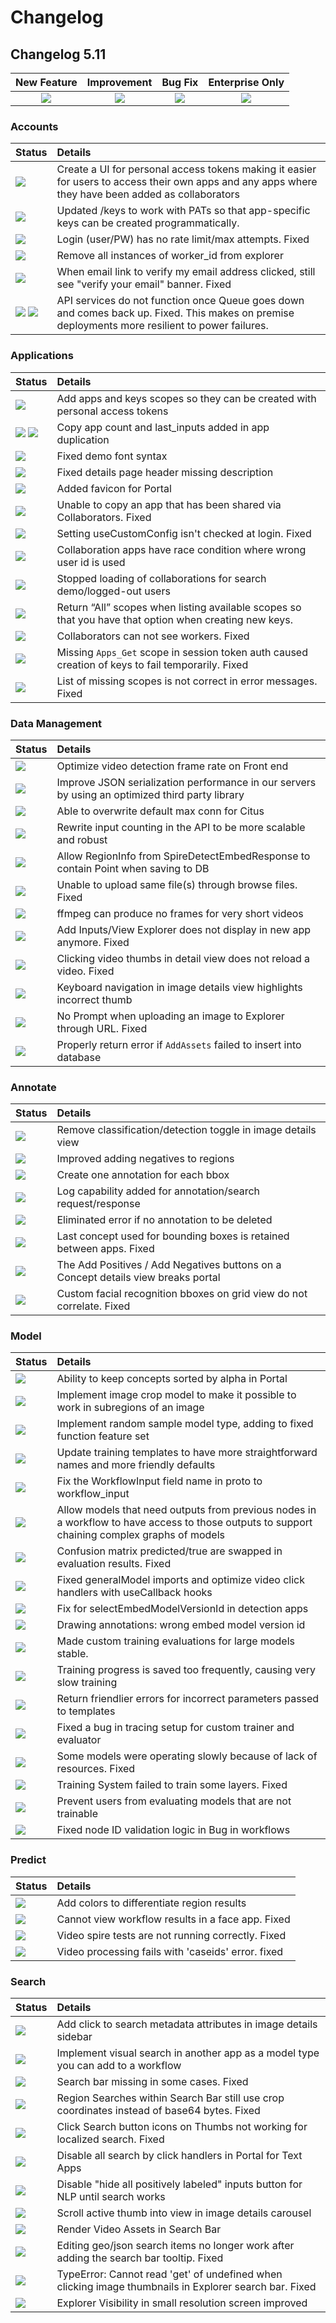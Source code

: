 # Changelog

## Changelog 5.11

| New Feature | Improvement | Bug Fix | Enterprise Only |
| :---: | :---: | :---: | :---: |
| ![](../.gitbook/assets/new_feature%20%2852%29.jpg) | ![](../.gitbook/assets/improvement%20%2883%29.jpg) | ![](../.gitbook/assets/bug%20%28248%29.jpg) | ![](../.gitbook/assets/enterprise%20%2810%29.jpg) |

### Accounts

| Status | Details |
| :--- | :--- |
| ![](../.gitbook/assets/new_feature%20%2852%29.jpg) | Create a UI for personal access tokens making it easier for users to access their own apps and any apps where they have been added as collaborators |
| ![](../.gitbook/assets/new_feature%20%2852%29.jpg) | Updated /keys to work with PATs so that app-specific keys can be created programmatically. |
| ![](../.gitbook/assets/bug%20%28248%29.jpg) | Login \(user/PW\) has no rate limit/max attempts. Fixed |
| ![](../.gitbook/assets/bug%20%28248%29.jpg) | Remove all instances of worker\_id from explorer |
| ![](../.gitbook/assets/bug%20%28248%29.jpg) | When email link to verify my email address clicked, still see "verify your email" banner. Fixed |
| ![](../.gitbook/assets/bug%20%28248%29.jpg) ![](../.gitbook/assets/enterprise%20%2810%29.jpg) | API services do not function once Queue goes down and comes back up. Fixed. This makes on premise deployments more resilient to power failures. |

### Applications

| Status | Details |
| :--- | :--- |
| ![](../.gitbook/assets/new_feature%20%2852%29.jpg) | Add apps and keys scopes so they can be created with personal access tokens |
| ![](../.gitbook/assets/improvement%20%2883%29.jpg) ![](../.gitbook/assets/enterprise%20%2810%29.jpg) | Copy app count and last\_inputs added in app duplication |
| ![](../.gitbook/assets/bug%20%28248%29.jpg) | Fixed demo font syntax |
| ![](../.gitbook/assets/bug%20%28248%29.jpg) | Fixed details page header missing description |
| ![](../.gitbook/assets/bug%20%28248%29.jpg) | Added favicon for Portal |
| ![](../.gitbook/assets/bug%20%28248%29.jpg) | Unable to copy an app that has been shared via Collaborators. Fixed |
| ![](../.gitbook/assets/bug%20%28248%29.jpg) | Setting useCustomConfig isn't checked at login. Fixed |
| ![](../.gitbook/assets/bug%20%28248%29.jpg) | Collaboration apps have race condition where wrong user id is used |
| ![](../.gitbook/assets/bug%20%28248%29.jpg) | Stopped loading of collaborations for search demo/logged-out users |
| ![](../.gitbook/assets/bug%20%28248%29.jpg) | Return “All” scopes when listing available scopes so that you have that option when creating new keys. |
| ![](../.gitbook/assets/bug%20%28248%29.jpg) | Collaborators can not see workers. Fixed |
| ![](../.gitbook/assets/bug%20%28248%29.jpg) | Missing `Apps_Get` scope in session token auth caused creation of keys to fail temporarily. Fixed |
| ![](../.gitbook/assets/bug%20%28248%29.jpg) | List of missing scopes is not correct in error messages. Fixed |

### Data Management

| Status | Details |
| :--- | :--- |
| ![](../.gitbook/assets/improvement%20%2883%29.jpg) | Optimize video detection frame rate on Front end |
| ![](../.gitbook/assets/improvement%20%2883%29.jpg) | Improve JSON serialization performance in our servers by using an optimized third party library |
| ![](../.gitbook/assets/improvement%20%2883%29.jpg) | Able to overwrite default max conn for Citus |
| ![](../.gitbook/assets/improvement%20%2883%29.jpg) | Rewrite input counting in the API to be more scalable and robust |
| ![](../.gitbook/assets/bug%20%28248%29.jpg) | Allow RegionInfo from SpireDetectEmbedResponse to contain Point when saving to DB |
| ![](../.gitbook/assets/bug%20%28248%29.jpg) | Unable to upload same file\(s\) through browse files. Fixed |
| ![](../.gitbook/assets/bug%20%28248%29.jpg) | ffmpeg can produce no frames for very short videos |
| ![](../.gitbook/assets/bug%20%28248%29.jpg) | Add Inputs/View Explorer does not display in new app anymore. Fixed |
| ![](../.gitbook/assets/bug%20%28248%29.jpg) | Clicking video thumbs in detail view does not reload a video. Fixed |
| ![](../.gitbook/assets/bug%20%28248%29.jpg) | Keyboard navigation in image details view highlights incorrect thumb |
| ![](../.gitbook/assets/bug%20%28248%29.jpg) | No Prompt when uploading an image to Explorer through URL. Fixed |
| ![](../.gitbook/assets/bug%20%28248%29.jpg) | Properly return error if `AddAssets` failed to insert into database |

### Annotate

| Status | Details |
| :--- | :--- |
| ![](../.gitbook/assets/improvement%20%2883%29.jpg) | Remove classification/detection toggle in image details view |
| ![](../.gitbook/assets/bug%20%28248%29.jpg) | Improved adding negatives to regions |
| ![](../.gitbook/assets/bug%20%28248%29.jpg) | Create one annotation for each bbox |
| ![](../.gitbook/assets/bug%20%28248%29.jpg) | Log capability added for annotation/search request/response |
| ![](../.gitbook/assets/bug%20%28248%29.jpg) | Eliminated error if no annotation to be deleted |
| ![](../.gitbook/assets/bug%20%28248%29.jpg) | Last concept used for bounding boxes is retained between apps. Fixed |
| ![](../.gitbook/assets/bug%20%28248%29.jpg) | The Add Positives / Add Negatives buttons on a Concept details view breaks portal |
| ![](../.gitbook/assets/bug%20%28248%29.jpg) | Custom facial recognition bboxes on grid view do not correlate. Fixed |

### Model

| Status | Details |
| :--- | :--- |
| ![](../.gitbook/assets/new_feature%20%2852%29.jpg) | Ability to keep concepts sorted by alpha in Portal |
| ![](../.gitbook/assets/new_feature%20%2852%29.jpg) | Implement image crop model to make it possible to work in subregions of an image |
| ![](../.gitbook/assets/new_feature%20%2852%29.jpg) | Implement random sample model type, adding to fixed function feature set |
| ![](../.gitbook/assets/improvement%20%2883%29.jpg) | Update training templates to have more straightforward names and more friendly defaults |
| ![](../.gitbook/assets/improvement%20%2883%29.jpg) | Fix the WorkflowInput field name in proto to workflow\_input |
| ![](../.gitbook/assets/improvement%20%2883%29.jpg) | Allow models that need outputs from previous nodes in a workflow to have access to those outputs to support chaining complex graphs of models |
| ![](../.gitbook/assets/bug%20%28248%29.jpg) | Confusion matrix predicted/true are swapped in evaluation results. Fixed |
| ![](../.gitbook/assets/bug%20%28248%29.jpg) | Fixed generalModel imports and optimize video click handlers with useCallback hooks |
| ![](../.gitbook/assets/bug%20%28248%29.jpg) | Fix for selectEmbedModelVersionId in detection apps |
| ![](../.gitbook/assets/bug%20%28248%29.jpg) | Drawing annotations: wrong embed model version id |
| ![](../.gitbook/assets/bug%20%28248%29.jpg) | Made custom training evaluations for large models stable. |
| ![](../.gitbook/assets/bug%20%28248%29.jpg) | Training progress is saved too frequently, causing very slow training |
| ![](../.gitbook/assets/bug%20%28248%29.jpg) | Return friendlier errors for incorrect parameters passed to templates |
| ![](../.gitbook/assets/bug%20%28248%29.jpg) | Fixed a bug in tracing setup for custom trainer and evaluator |
| ![](../.gitbook/assets/bug%20%28248%29.jpg) | Some models were operating slowly because of lack of resources. Fixed |
| ![](../.gitbook/assets/bug%20%28248%29.jpg) | Training System failed to train some layers. Fixed |
| ![](../.gitbook/assets/bug%20%28248%29.jpg) | Prevent users from evaluating models that are not trainable |
| ![](../.gitbook/assets/bug%20%28248%29.jpg) | Fixed node ID validation logic in Bug in workflows |

### Predict

| Status | Details |
| :--- | :--- |
| ![](../.gitbook/assets/improvement%20%2883%29.jpg) | Add colors to differentiate region results |
| ![](../.gitbook/assets/bug%20%28248%29.jpg) | Cannot view workflow results in a face app. Fixed |
| ![](../.gitbook/assets/bug%20%28248%29.jpg) | Video spire tests are not running correctly. Fixed |
| ![](../.gitbook/assets/bug%20%28248%29.jpg) | Video processing fails with 'caseids' error. fixed |

### Search

| Status | Details |
| :--- | :--- |
| ![](../.gitbook/assets/new_feature%20%2852%29.jpg) | Add click to search metadata attributes in image details sidebar |
| ![](../.gitbook/assets/new_feature%20%2852%29.jpg) | Implement visual search in another app as a model type you can add to a workflow |
| ![](../.gitbook/assets/bug%20%28248%29.jpg) | Search bar missing in some cases. Fixed |
| ![](../.gitbook/assets/bug%20%28248%29.jpg) | Region Searches within Search Bar still use crop coordinates instead of base64 bytes. Fixed |
| ![](../.gitbook/assets/bug%20%28248%29.jpg) | Click Search button icons on Thumbs not working for localized search. Fixed |
| ![](../.gitbook/assets/bug%20%28248%29.jpg) | Disable all search by click handlers in Portal for Text Apps |
| ![](../.gitbook/assets/bug%20%28248%29.jpg) | Disable "hide all positively labeled" inputs button for NLP until search works |
| ![](../.gitbook/assets/bug%20%28248%29.jpg) | Scroll active thumb into view in image details carousel |
| ![](../.gitbook/assets/bug%20%28248%29.jpg) | Render Video Assets in Search Bar |
| ![](../.gitbook/assets/bug%20%28248%29.jpg) | Editing geo/json search items no longer work after adding the search bar tooltip. Fixed |
| ![](../.gitbook/assets/bug%20%28248%29.jpg) | TypeError: Cannot read 'get' of undefined when clicking image thumbnails in Explorer search bar. Fixed |
| ![](../.gitbook/assets/bug%20%28248%29.jpg) | Explorer Visibility in small resolution screen improved |
